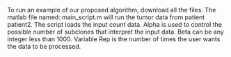 To run an example of our proposed algorithm, download all the files. 
The matlab file named: main_script.m will run the tumor data from patient patient2.
The script loads the input count data. Alpha is used to control the possible number of subclones that
interpret the input data. Beta can be any integer less than 1000. Variable Rep is the number of times the
user wants the data to be processed.
